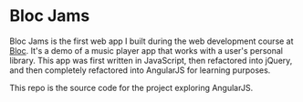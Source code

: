 # Bloc Jams

Bloc Jams is the first web app I built during the web development course at <a target="_blank" href="https://www.bloc.io/">Bloc</a>. It's a demo of a music player app that works with a user's personal library. This app was first written in JavaScript, then refactored into jQuery, and then completely refactored into AngularJS for learning purposes.

This repo is the source code for the project exploring AngularJS.
